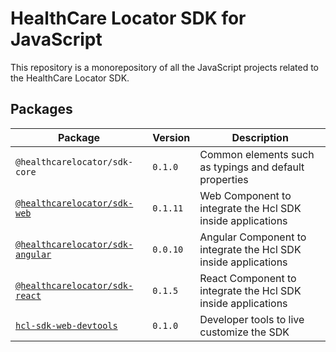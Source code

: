 # HealthCare Locator SDK for JavaScript

This repository is a monorepository of all the JavaScript projects related to the
HealthCare Locator SDK.

## Packages

| Package                                                  | Version | Description                                            |
| -------------------------------------------------------- | ------- | ------------------------------------------------------ |
| `@healthcarelocator/sdk-core` | `0.1.0`     | Common elements such as typings and default properties |
| [`@healthcarelocator/sdk-web`](./packages/hcl-sdk-web-ui/README.md) | `0.1.11`     | Web Component to integrate the Hcl SDK inside applications |
| [`@healthcarelocator/sdk-angular`](./packages/hcl-sdk-web-ui-angular/projects/hcl-sdk/README.md) | `0.0.10`     | Angular Component to integrate the Hcl SDK inside applications |
| [`@healthcarelocator/sdk-react`](./packages/hcl-sdk-web-ui-react/README.md) | `0.1.5`     | React Component to integrate the Hcl SDK inside applications |
| [`hcl-sdk-web-devtools`](./packages/hcl-sdk-web-devtools/README.md) | `0.1.0`     | Developer tools to live customize the SDK |
